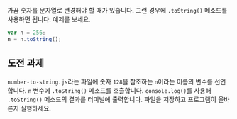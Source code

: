 [&EXEC]: # (touch number-to-string.js && javascripting select number_to_string && bouncecode editor-reset && bouncecode editor-open number-to-string.js)
[&RUN]: # (node number-to-string.js)
[&TEST]: # (javascripting select number_to_string && javascripting run number-to-string.js && javascripting verify number-to-string.js)

가끔 숫자를 문자열로 변경해야 할 때가 있습니다.
그런 경우에 `.toString()` 메소드를 사용하면 됩니다. 예제를 보세요.
```js
var n = 256;
n = n.toString();
```
## 도전 과제
`number-to-string.js`라는 파일에 숫자 `128`을 참조하는 `n`이라는 이름의 변수를 선언합니다.
`n` 변수에 `.toString()` 메소드를 호출합니다.
`console.log()`를 사용해 `.toString()` 메소드의 결과를 터미널에 출력합니다.
파일을 저장하고 프로그램이 올바른지 실행하세요.